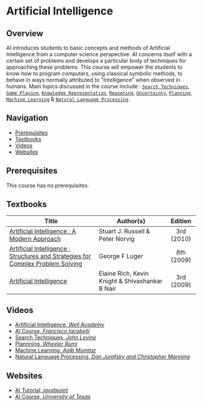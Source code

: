 # Artificial Intelligence

## Overview

AI introduces students to basic concepts and methods of Artificial Intelligence from a computer science perspective. AI concerns itself with a certain set of problems and develops a particular body of techniques for approaching these problems. This course will empower the students to know how to program computers, using classical symbolic methods, to behave in ways normally attributed to "Intelligence" when observed in humans. Main topics discussed in the course include : [`Search Techniques`](https://en.wikiversity.org/wiki/Search_techniques), [`Game Playing`](https://cs.anu.edu.au/courses/comp1110/lectures/pdf/Z01.pdf), [`Knowledge Representation`](https://www.javatpoint.com/knowledge-representation-in-ai), [`Reasoning`](https://www.javatpoint.com/reasoning-in-artificial-intelligence), [`Uncertainty`](https://www.javatpoint.com/probabilistic-reasoning-in-artifical-intelligence), [`Planning`](https://en.wikipedia.org/wiki/Automated_planning_and_scheduling), [`Machine Learning`](https://en.wikipedia.org/wiki/Machine_learning) & [`Natural Language Processing`](https://en.wikipedia.org/wiki/Natural_language_processing).

## Navigation

*   [Prerequisites](#prerequisites)
*   [Textbooks](#textbooks)
*   [Videos](#videos)
*   [Websites](#websites)

## Prerequisites

This course has no prerequisites.

## Textbooks

| Title | Author(s) | Edition |
| -------------|-------------|:-----:|
| [Artificial Intelligence : A Modern Approach](https://drive.google.com/file/d/14QfeaBHzxZTisdr54gagEo3oVHgUrMBx/view?usp=sharing) | Stuart J. Russell & Peter Norvig | 3rd (2010)
| [Artificial Intelligence : Structures and Strategies for Complex Problem Solving](https://drive.google.com/file/d/1TCQ_dMgcN7ZtBFJa4Uz8f1D1NLi6uwgC/view?usp=sharing) | George F Luger | 6th (2009)
| [Artificial Intelligence](https://drive.google.com/file/d/17gCU7XK6UKLxNxAQZmDAmVluFCBmsbEI/view?usp=sharing) | Elaine Rich, Kevin Knight & Shivashankar B Nair | 3rd (2009)

## Videos

* [Artificial Intelligence, *Well Academy*](https://www.youtube.com/playlist?list=PL9zFgBale5fug7z_YlD9M0x8gdZ7ziXen)
* [AI Course, *Francisco Iacobelli*](https://www.youtube.com/playlist?list=PLjTSKEJpqIeDrUYF7DKspT2r9H38vg5dC)
* [Search Techniques, *John Levine*](https://www.youtube.com/channel/UCUbp3Qabq6iYQrN2QC-ZUXw/videos)
* [Plannning, *Wheeler Rumi*](https://www.youtube.com/channel/UCUbp3Qabq6iYQrN2QC-ZUXw/videos) 
* [Machine Learning, *Aqib Mumtaz*](https://www.youtube.com/playlist?list=PLz6omOc3kWOBsX34vlhPzBdmqDbzdKnSV)
* [Natural Language Processing, *Dan Jurafsky and Christopher Manning*](https://www.youtube.com/playlist?list=PLQiyVNMpDLKnZYBTUOlSI9mi9wAErFtFm)

## Websites

*   [AI Tutorial, *javatpoint*](https://www.javatpoint.com/artificial-intelligence-tutorial)
* [AI Course, *University of Texas*](https://www.cs.utexas.edu/~mooney/cs343/)

